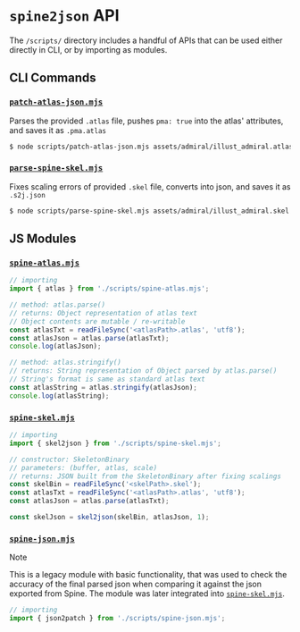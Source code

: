 # `spine2json` API
The `/scripts/` directory includes a handful of APIs that can be used either directly in CLI, or by importing as modules.

## CLI Commands
### [`patch-atlas-json.mjs`](/scripts/patch-atlas-json.mjs)
Parses the provided `.atlas` file, pushes `pma: true` into the atlas' attributes, and saves it as `.pma.atlas`
```bash
$ node scripts/patch-atlas-json.mjs assets/admiral/illust_admiral.atlas
```

### [`parse-spine-skel.mjs`](/scripts/parse-spine-skel.mjs)
Fixes scaling errors of provided `.skel` file, converts into json, and saves it as `.s2j.json`
```bash
$ node scripts/parse-spine-skel.mjs assets/admiral/illust_admiral.skel
```

## JS Modules
### [`spine-atlas.mjs`](./spine-atlas.mjs)
```js
// importing
import { atlas } from './scripts/spine-atlas.mjs';
```

```js
// method: atlas.parse()
// returns: Object representation of atlas text
// Object contents are mutable / re-writable
const atlasTxt = readFileSync('<atlasPath>.atlas', 'utf8');
const atlasJson = atlas.parse(atlasTxt);
console.log(atlasJson);
```

```js
// method: atlas.stringify()
// returns: String representation of Object parsed by atlas.parse()
// String's format is same as standard atlas text
const atlasString = atlas.stringify(atlasJson);
console.log(atlasString);
```

### [`spine-skel.mjs`](./spine-skel.mjs)
```js
// importing
import { skel2json } from './scripts/spine-skel.mjs';
```

```js
// constructor: SkeletonBinary
// parameters: (buffer, atlas, scale)
// returns: JSON built from the SkeletonBinary after fixing scalings
const skelBin = readFileSync('<skelPath>.skel');
const atlasTxt = readFileSync('<atlasPath>.atlas', 'utf8');
const atlasJson = atlas.parse(atlasTxt);

const skelJson = skel2json(skelBin, atlasJson, 1);
```

### [`spine-json.mjs`](./spine-json.mjs)
> [!NOTE]
> This is a legacy module with basic functionality, that was used to check the accuracy of the final parsed json when comparing it against the json exported from Spine. The module was later integrated into [`spine-skel.mjs`](#spine-skelmjs).

```js
// importing
import { json2patch } from './scripts/spine-json.mjs';
```
